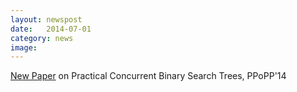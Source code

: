 ```yaml
---
layout: newspost
date:   2014-07-01
category: news
image: 
---
```


[New Paper]({{"/publications"|relative_url}}) on Practical Concurrent Binary Search Trees, PPoPP'14